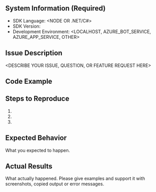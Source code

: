 <!-- Do you have a question? Please ask it on http://stackoverflow.com/questions/tagged/botframework -->

## System Information (Required)
* SDK Language: <NODE OR .NET/C#>
* SDK Version: <SDK VERSION>
* Development Environment: <LOCALHOST, AZURE_BOT_SERVICE, AZURE_APP_SERVICE, OTHER>

## Issue Description
<DESCRIBE YOUR ISSUE, QUESTION, OR FEATURE REQUEST HERE>

## Code Example
<PASTE COMPLETE CODE EXAMPLE THAT REPRODUCES THE ISSUE HERE>

## Steps to Reproduce
1.
2.
3.

## Expected Behavior
What you expected to happen.

## Actual Results
What actually happened. Please give examples and support it with screenshots, copied output or error messages.
